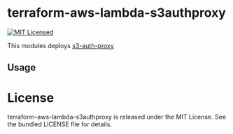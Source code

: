 terraform-aws-lambda-s3authproxy
=========

[![MIT Licensed](https://img.shields.io/badge/license-MIT-green.svg)](https://tldrlegal.com/license/mit-license)

This modules deploys [s3-auth-proxy](https://github.com/akerl/s3-auth-proxy)

## Usage

# License

terraform-aws-lambda-s3authproxy is released under the MIT License. See the bundled LICENSE file for details.
